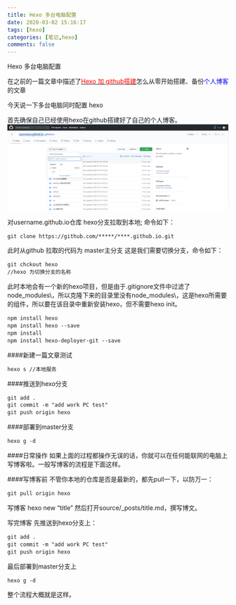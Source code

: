 ```yaml
---
title: Hexo 多台电脑配置
date: 2020-03-02 15:16:17
tags: [hexo] 
categories: [笔记,hexo]
comments: false
---
```


Hexo 多台电脑配置
<!--more-->

在之前的一篇文章中描述了[<font color="red">Hexo 加 github搭建</font>](/Hexo-github搭建博客笔记/#more)怎么从零开始搭建、备份<font font-size="12px" color="blue">个人博客</font>的文章

今天说一下多台电脑同时配置 hexo

首先确保自己已经使用hexo在github搭建好了自己的个人博客。
![](/images/2020-07-03_162103.png)

对username.github.io仓库 hexo分支拉取到本地;
命令如下：
```html
git clone https://github.com/*****/****.github.io.git

```
此时从github 拉取的代码为 master主分支 这是我们需要切换分支，命令如下：
```html
git chckout hexo
//hexo 为切换分支的名称
```
此时本地会有一个新的hexo项目，但是由于.gitignore文件中过滤了node_modules\，所以克隆下来的目录里没有node_modules\，这是hexo所需要的组件，所以要在该目录中重新安装hexo，但不需要hexo init。
```html
npm install hexo
npm install hexo --save
npm install
npm install hexo-deployer-git --save

```

####新建一篇文章测试
```html
hexo s //本地服务
```

####推送到hexo分支
```html
git add .
git commit -m "add work PC test"
git push origin hexo
```

####部署到master分支
```html
hexo g -d
```

####日常操作
如果上面的过程都操作无误的话，你就可以在任何能联网的电脑上写博客啦。一般写博客的流程是下面这样。

####写博客前
不管你本地的仓库是否是最新的，都先pull一下，以防万一：
```html
git pull origin hexo
```

写博客
hexo new “title”
然后打开source/_posts/title.md，撰写博文。

写完博客
先推送到hexo分支上：
```html
git add .
git commit -m "add work PC test"
git push origin hexo
```

最后部署到master分支上
```html
hexo g -d
```
整个流程大概就是这样。